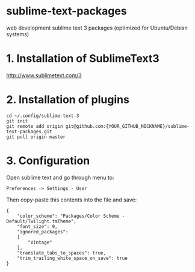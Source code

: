 sublime-text-packages
=====================

web development sublime text 3 packages
(optimized for Ubuntu/Debian systems)

# 1. Installation of SublimeText3

http://www.sublimetext.com/3

# 2. Installation of plugins

    cd ~/.config/sublime-text-3
    git init
    git remote add origin git@github.com:{YOUR_GITHUB_NICKNAME}/sublime-text-packages.git
    git pull origin master

# 3. Configuration

Open sublime text and go through menu to:

    Preferences -> Settings - User
    
Then copy-paste this contents into the file and save:

    {
    	"color_scheme": "Packages/Color Scheme - Default/Twilight.tmTheme",
    	"font_size": 9,
    	"ignored_packages":
    	[
    		"Vintage"
    	],
    	"translate_tabs_to_spaces": true,
    	"trim_trailing_white_space_on_save": true
    }
